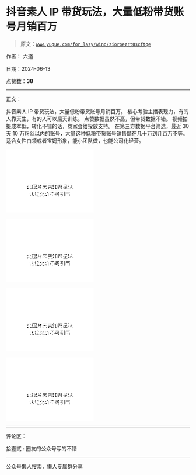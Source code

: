 # 抖音素人 IP 带货玩法，大量低粉带货账号月销百万

> 原文：[`www.yuque.com/for_lazy/wind/zioroezrt0scftqe`](https://www.yuque.com/for_lazy/wind/zioroezrt0scftqe)

作者： 六道

日期：2024-06-13

点赞数：**38**

* * *

正文：

抖音素人 IP 带货玩法，大量低粉带货账号月销百万。 核心考验主播表现力，有的人靠天生，有的人可以后天训练。 点赞数据虽然不高，但带货数据不错。
视频拍摄成本低，转化不错的话，商家会给投放支持。 在第三方数据平台筛选，最近 30 天 10 万粉丝以内的账号，大量这种低粉带货账号销售额在几十万到几百万不等。
适合女性白领或者宝妈形象，能小团队做，也能公司化经营。

![](img/e986e12bb5f6fe630d053d5431ba1068.png)

![](img/8ec9e9b25afc05ee470e06c6f0c024f8.png)

![](img/f3a49b288039ad1bc12fc3762e31f8d7.png)

![](img/b51eb72feaeb1cf0dfb94c3fdf49ff57.png)

* * *

评论区：

拾壹贰 : 圈友的公众号写的不错

* * *

公众号懒人搜索，懒人专属群分享